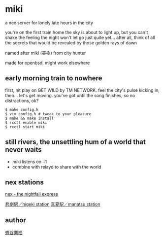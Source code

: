# miki

a nex server for lonely late hours in the city

you're on the first train home
the sky is about to light up, but you can't shake the feeling
the night won't let go just quite yet...
after all, think of all the secrets that would be revealed
by those golden rays of dawn

named after miki (美樹) from city hunter

made for openbsd, might work elsewhere

## early morning train to nowhere

first, hit play on GET WILD by TM NETWORK.
feel the city's pulse kicking in, then... let's get moving.
you've got until the song finishes, so no distractions, ok?

```
$ make config.h
$ vim config.h # tweak to your pleasure
$ make && make install
$ rcctl enable miki
$ rcctl start miki
```

## still rivers, the unsettling hum of a world that never waits

* miki listens on ::1
* combine with relayd to share with the world

## nex stations

[nex - the nightfall express](nex://nightfall.city/nex)

[悲劇駅／higeki station](nex://higeki.jp/)
[真夏駅／manatsu station](nex://manatsu.town/)

## author

[蜂谷栗栖](https://blekksprut.net/)
